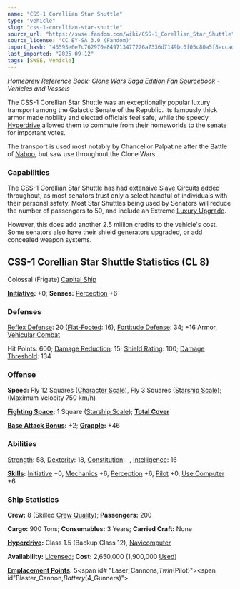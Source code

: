```yaml
---
name: "CSS-1 Corellian Star Shuttle"
type: "vehicle"
slug: "css-1-corellian-star-shuttle"
source_url: "https://swse.fandom.com/wiki/CSS-1_Corellian_Star_Shuttle"
source_license: "CC BY-SA 3.0 (Fandom)"
import_hash: "43593e6e7c762970e849713477226a7336d7149bc0f05c80a5f8eccadf90984f"
last_imported: "2025-09-12"
tags: [SWSE, Vehicle]
---
```

*Homebrew Reference Book: [Clone Wars Saga Edition Fan Sourcebook](https://swse.fandom.com/wiki/Clone_Wars_Saga_Edition_Fan_Sourcebook) - Vehicles and Vessels*

The CSS-1 Corellian Star Shuttle was an exceptionally popular luxury transport among the Galactic Senate of the Republic. Its famously thick armor made nobility and elected officials feel safe, while the speedy [Hyperdrive](https://swse.fandom.com/wiki/Hyperdrive) allowed them to commute from their homeworlds to the senate for important votes.

The transport is used most notably by Chancellor Palpatine after the Battle of [Naboo](https://swse.fandom.com/wiki/Naboo), but saw use throughout the Clone Wars.

### Capabilities
The CSS-1 Corellian Star Shuttle has had extensive [Slave Circuits](https://swse.fandom.com/wiki/Slave_Circuits) added throughout, as most senators trust only a select handful of individuals with their personal safety. Most Star Shuttles being used by Senators will reduce the number of passengers to 50, and include an Extreme [Luxury Upgrade](https://swse.fandom.com/wiki/Luxury_Upgrade).

However, this does add another 2.5 million credits to the vehicle's cost. Some senators also have their shield generators upgraded, or add concealed weapon systems.

## CSS-1 Corellian Star Shuttle Statistics (CL 8)
Colossal (Frigate) [Capital Ship](https://swse.fandom.com/wiki/Capital_Ship)

**[Initiative](https://swse.fandom.com/wiki/Initiative):** +0; **Senses:** [Perception](https://swse.fandom.com/wiki/Perception) +6

### Defenses
[Reflex Defense](https://swse.fandom.com/wiki/Reflex_Defense_(Vehicles)): 20 ([Flat-Footed](https://swse.fandom.com/wiki/Flat-Footed): 16), [Fortitude Defense](https://swse.fandom.com/wiki/Fortitude_Defense_(Vehicles)): 34; +16 Armor, [Vehicular Combat](https://swse.fandom.com/wiki/Vehicular_Combat)

Hit Points: 600; [Damage Reduction](https://swse.fandom.com/wiki/Damage_Reduction): 15; [Shield Rating](https://swse.fandom.com/wiki/Shield_Rating): 100; [Damage Threshold](https://swse.fandom.com/wiki/Damage_Threshold_(Vehicles)): 134

### Offense
**Speed:** Fly 12 Squares ([Character Scale](https://swse.fandom.com/wiki/Character_Scale)), Fly 3 Squares ([Starship Scale](https://swse.fandom.com/wiki/Starship_Scale)); (Maximum Velocity 750 km/h)

**[Fighting Space](https://swse.fandom.com/wiki/Fighting_Space):** 1 Square ([Starship Scale](https://swse.fandom.com/wiki/Starship_Scale)); **[Total Cover](https://swse.fandom.com/wiki/Total_Cover)**

**[Base Attack Bonus](https://swse.fandom.com/wiki/Base_Attack_Bonus):** +2; **[Grapple](https://swse.fandom.com/wiki/Grapple):** +46

### Abilities
[Strength](https://swse.fandom.com/wiki/Strength): 58, [Dexterity](https://swse.fandom.com/wiki/Dexterity): 18, [Constitution](https://swse.fandom.com/wiki/Constitution): -, [Intelligence](https://swse.fandom.com/wiki/Intelligence): 16

**[Skills](https://swse.fandom.com/wiki/Skills):** [Initiative](https://swse.fandom.com/wiki/Initiative) +0, [Mechanics](https://swse.fandom.com/wiki/Mechanics) +6, [Perception](https://swse.fandom.com/wiki/Perception) +6, [Pilot](https://swse.fandom.com/wiki/Pilot) +0, [Use Computer](https://swse.fandom.com/wiki/Use_Computer) +6

### Ship Statistics
**Crew:** 8 (Skilled [Crew Quality](https://swse.fandom.com/wiki/Crew_Quality)); **Passengers:** 200

**Cargo:** 900 Tons; **Consumables:** 3 Years; **Carried Craft:** None

**[Hyperdrive](https://swse.fandom.com/wiki/Hyperdrive):** Class 1.5 (Backup Class 12), [Navicomputer](https://swse.fandom.com/wiki/Navicomputer)

**Availability:** [Licensed](https://swse.fandom.com/wiki/Licensed); **Cost:**  2,650,000 (1,900,000 [Used](https://swse.fandom.com/wiki/Used))

**[Emplacement Points](https://swse.fandom.com/wiki/Emplacement_Points):** 5<span id# "Laser_Cannons,_Twin_(Pilot)"></span><span id"Blaster_Cannon,_Battery_(4_Gunners)"></span>
